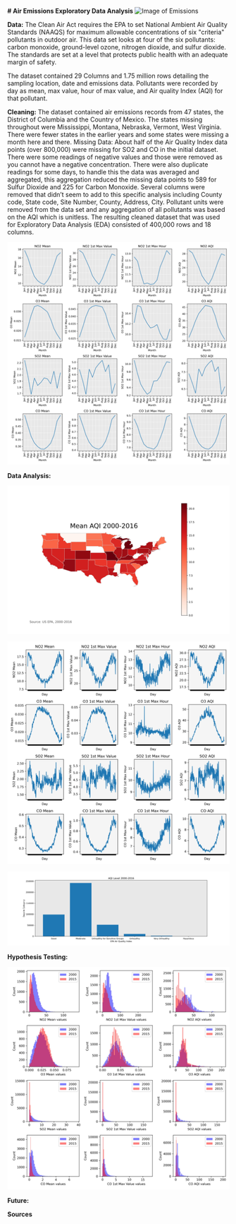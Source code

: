 **# Air Emissions Exploratory Data Analysis**
![Image of Emissions](https://www.sciencealert.com/images/2019-03/processed/COALuseIncreasing2018_1024.jpg)

**Data:**
The Clean Air Act requires the EPA to set National Ambient Air Quality Standards (NAAQS) for maximum allowable concentrations of six "criteria" pollutants in outdoor air. This data set looks at four of the six pollutants: carbon monoxide, ground-level ozone, nitrogen dioxide, and sulfur dioxide. The standards are set at a level that protects public health with an adequate margin of safety. 

The dataset contained 29 Columns and 1.75 million rows detailing the sampling location, date and emissions data. Pollutants were recorded by day as mean, max value, hour of max value, and Air quality Index (AQI) for that pollutant.


**Cleaning:**
The dataset contained air emissions records from 47 states, the District of Columbia and the Country of Mexico.  The states missing throughout were Mississippi, Montana, Nebraska, Vermont, West Virginia.  There were fewer states in the earlier years and some states were missing a month here and there.
Missing Data:  About half of the Air Quality Index data points (over 800,000) were missing for SO2 and CO in the initial dataset.  There were some readings of negative values and those were removed as you cannot have a negative concentration.  There were also duplicate readings for some days, to handle this the data was averaged and aggregated,  this aggregation reduced the missing data points to 589 for Sulfur Dioxide and 225 for Carbon Monoxide.  Several columns were removed that didn’t seem to add to this specific analysis including County code, State code, Site Number, County, Address, City.  Pollutant units were removed from the data set and any aggregation of all pollutants was based on the AQI which is unitless.
The resulting cleaned dataset that was used for Exploratory Data Analysis (EDA) consisted of 400,000 rows and 18 columns.



![Monthly Average Pollutants](https://github.com/slindhult/Capstone-1/blob/master/Images/monthly.jpg?raw=true)

**Data Analysis:**

![States Total Mean AQI](https://github.com/slindhult/Capstone-1/blob/master/Images/USAAQI.jpg?raw=true)


![Daily Average Pollutants](https://github.com/slindhult/Capstone-1/blob/master/Images/byday.jpg?raw=true)

![AQI Levels](https://github.com/slindhult/Capstone-1/blob/master/Images/leveldays.jpg?raw=true)


**Hypothesis Testing:**

![2000 vs 2015](https://github.com/slindhult/Capstone-1/blob/master/Images/overtime.jpg?raw=true)

**Future:**


**Sources**
